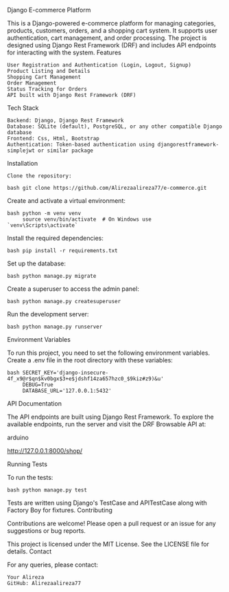 Django E-commerce Platform

This is a Django-powered e-commerce platform for managing categories, products, customers, orders, and a shopping cart system. It supports user authentication, cart management, and order processing. The project is designed using Django Rest Framework (DRF) and includes API endpoints for interacting with the system.
Features

    User Registration and Authentication (Login, Logout, Signup)
    Product Listing and Details
    Shopping Cart Management
    Order Management
    Status Tracking for Orders
    API built with Django Rest Framework (DRF)

Tech Stack

    Backend: Django, Django Rest Framework
    Database: SQLite (default), PostgreSQL, or any other compatible Django database
    Frontend: Css, Html, Bootstrap
    Authentication: Token-based authentication using djangorestframework-simplejwt or similar package

Installation

    Clone the repository:

    bash git clone https://github.com/Alirezaalireza77/e-commerce.git
         



Create and activate a virtual environment:

    bash python -m venv venv
         source venv/bin/activate  # On Windows use `venv\Scripts\activate`



Install the required dependencies:

    bash pip install -r requirements.txt



Set up the database:

    bash python manage.py migrate



Create a superuser to access the admin panel:

    bash python manage.py createsuperuser



Run the development server:

    bash python manage.py runserver

    

Environment Variables

To run this project, you need to set the following environment variables. Create a .env file in the root directory with these variables:

    bash SECRET_KEY='django-insecure-4f_x9@r$qn$kv0bgx$3+e$jdshf14za657hzc0_$9kiz#z9)&u'
         DEBUG=True
         DATABASE_URL='127.0.0.1:5432'



API Documentation

The API endpoints are built using Django Rest Framework. To explore the available endpoints, run the server and visit the DRF Browsable API at:

arduino

http://127.0.0.1:8000/shop/

Running Tests

To run the tests:

    bash python manage.py test



Tests are written using Django's TestCase and APITestCase along with Factory Boy for fixtures.
Contributing

Contributions are welcome! Please open a pull request or an issue for any suggestions or bug reports.


This project is licensed under the MIT License. See the LICENSE file for details.
Contact

For any queries, please contact:

    Your Alireza
    GitHub: Alirezaalireza77
